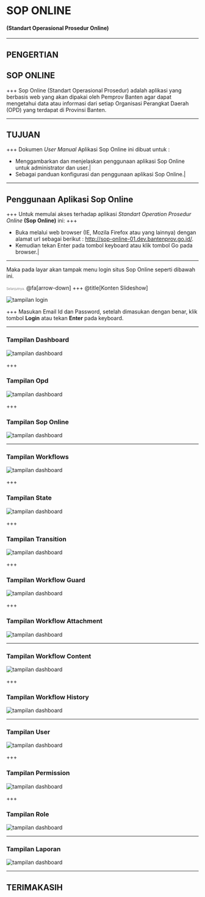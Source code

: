 # SOP ONLINE 
#### (Standart Operasional Prosedur Online)

---

## <span class="gold">PENGERTIAN</span>
## <span class="gray">SOP ONLINE</span>

+++
Sop Online <span class="gold">(Standart Operasional Prosedur)</span> adalah aplikasi yang berbasis web yang akan dipakai oleh Pemprov Banten agar dapat mengetahui data atau informasi dari setiap Organisasi Perangkat Daerah (OPD) yang terdapat di Provinsi Banten.

---
## TUJUAN
+++
Dokumen *User Manual* Aplikasi Sop Online ini dibuat untuk :

- Menggambarkan dan menjelaskan penggunaan aplikasi Sop Online untuk administrator dan user.|
- Sebagai panduan konfigurasi dan penggunaan aplikasi Sop Online.|

---
## Penggunaan Aplikasi Sop Online
+++
Untuk memulai akses terhadap aplikasi *Standart Operation Prosedur Online* **(Sop Online)** ini: 
+++
- Buka melalui web browser (IE, Mozila Firefox atau yang lainnya) dengan alamat url sebagai berikut : http://sop-online-01.dev.bantenprov.go.id/.
- Kemudian tekan Enter pada tombol keyboard atau klik tombol Go pada browser.|

---
Maka pada layar akan tampak menu login situs Sop Online seperti dibawah ini.

<span style="font-size:0.6em; color:gray">Selanjutnya.</span>
@fa[arrow-down]
+++
@title[Konten Slideshow]

![tampilan login](/assets/images/01-login.png)

+++
Masukan Email Id dan Password, setelah dimasukan dengan benar, klik tombol **Login** atau tekan **Enter** pada keyboard.

---
### Tampilan Dashboard
![tampilan dashboard](/assets/images/02-tampilan-dashboard.png)

+++
### Tampilan Opd
![tampilan dashboard](/assets/images/03-tampilan-opd.png)

+++
### Tampilan Sop Online
![tampilan dashboard](/assets/images/04-tampilan-sop-online.png)

---
### Tampilan Workflows
![tampilan dashboard](/assets/images/05-tampilan-workflows.png)

+++
### Tampilan State
![tampilan dashboard](/assets/images/06-tampilan-statelist.png)

+++
### Tampilan Transition
![tampilan dashboard](/assets/images/07-tampilan-transition.png)

+++
### Tampilan Workflow Guard
![tampilan dashboard](/assets/images/08-tampilan-workflow-guard.png)

+++
### Tampilan Workflow Attachment
![tampilan dashboard](/assets/images/09-tampilan-workflow-attachment.png)

---
### Tampilan Workflow Content
![tampilan dashboard](/assets/images/10-tampilan-workflow-content.png)

+++
### Tampilan Workflow History
![tampilan dashboard](/assets/images/11-tampilan-workflow-history.png)

---
### Tampilan User
![tampilan dashboard](/assets/images/12-tampilan-user.png)

+++
### Tampilan Permission
![tampilan dashboard](/assets/images/13-tampilan-permission.png)

+++
### Tampilan Role
![tampilan dashboard](/assets/images/14-tampilan-role.png)

---
### Tampilan Laporan
![tampilan dashboard](/assets/images/15-tampilan-laporan.png)

---

## TERIMAKASIH
